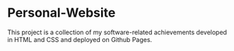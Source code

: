 # Personal-Website

This project is a collection of my software-related achievements developed in HTML and CSS and deployed on Github Pages.
